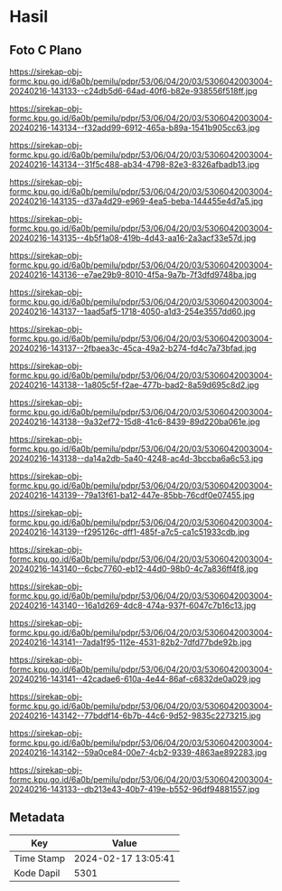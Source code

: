 # Hasil

## Foto C Plano

https://sirekap-obj-formc.kpu.go.id/6a0b/pemilu/pdpr/53/06/04/20/03/5306042003004-20240216-143133--c24db5d6-64ad-40f6-b82e-938556f518ff.jpg

https://sirekap-obj-formc.kpu.go.id/6a0b/pemilu/pdpr/53/06/04/20/03/5306042003004-20240216-143134--f32add99-6912-465a-b89a-1541b905cc63.jpg

https://sirekap-obj-formc.kpu.go.id/6a0b/pemilu/pdpr/53/06/04/20/03/5306042003004-20240216-143134--31f5c488-ab34-4798-82e3-8326afbadb13.jpg

https://sirekap-obj-formc.kpu.go.id/6a0b/pemilu/pdpr/53/06/04/20/03/5306042003004-20240216-143135--d37a4d29-e969-4ea5-beba-144455e4d7a5.jpg

https://sirekap-obj-formc.kpu.go.id/6a0b/pemilu/pdpr/53/06/04/20/03/5306042003004-20240216-143135--4b5f1a08-419b-4d43-aa16-2a3acf33e57d.jpg

https://sirekap-obj-formc.kpu.go.id/6a0b/pemilu/pdpr/53/06/04/20/03/5306042003004-20240216-143136--e7ae29b9-8010-4f5a-9a7b-7f3dfd9748ba.jpg

https://sirekap-obj-formc.kpu.go.id/6a0b/pemilu/pdpr/53/06/04/20/03/5306042003004-20240216-143137--1aad5af5-1718-4050-a1d3-254e3557dd60.jpg

https://sirekap-obj-formc.kpu.go.id/6a0b/pemilu/pdpr/53/06/04/20/03/5306042003004-20240216-143137--2fbaea3c-45ca-49a2-b274-fd4c7a73bfad.jpg

https://sirekap-obj-formc.kpu.go.id/6a0b/pemilu/pdpr/53/06/04/20/03/5306042003004-20240216-143138--1a805c5f-f2ae-477b-bad2-8a59d695c8d2.jpg

https://sirekap-obj-formc.kpu.go.id/6a0b/pemilu/pdpr/53/06/04/20/03/5306042003004-20240216-143138--9a32ef72-15d8-41c6-8439-89d220ba061e.jpg

https://sirekap-obj-formc.kpu.go.id/6a0b/pemilu/pdpr/53/06/04/20/03/5306042003004-20240216-143138--da14a2db-5a40-4248-ac4d-3bccba6a6c53.jpg

https://sirekap-obj-formc.kpu.go.id/6a0b/pemilu/pdpr/53/06/04/20/03/5306042003004-20240216-143139--79a13f61-ba12-447e-85bb-76cdf0e07455.jpg

https://sirekap-obj-formc.kpu.go.id/6a0b/pemilu/pdpr/53/06/04/20/03/5306042003004-20240216-143139--f295126c-dff1-485f-a7c5-ca1c51933cdb.jpg

https://sirekap-obj-formc.kpu.go.id/6a0b/pemilu/pdpr/53/06/04/20/03/5306042003004-20240216-143140--6cbc7760-eb12-44d0-98b0-4c7a836ff4f8.jpg

https://sirekap-obj-formc.kpu.go.id/6a0b/pemilu/pdpr/53/06/04/20/03/5306042003004-20240216-143140--16a1d269-4dc8-474a-937f-6047c7b16c13.jpg

https://sirekap-obj-formc.kpu.go.id/6a0b/pemilu/pdpr/53/06/04/20/03/5306042003004-20240216-143141--7ada1f95-112e-4531-82b2-7dfd77bde92b.jpg

https://sirekap-obj-formc.kpu.go.id/6a0b/pemilu/pdpr/53/06/04/20/03/5306042003004-20240216-143141--42cadae6-610a-4e44-86af-c6832de0a029.jpg

https://sirekap-obj-formc.kpu.go.id/6a0b/pemilu/pdpr/53/06/04/20/03/5306042003004-20240216-143142--77bddf14-6b7b-44c6-9d52-9835c2273215.jpg

https://sirekap-obj-formc.kpu.go.id/6a0b/pemilu/pdpr/53/06/04/20/03/5306042003004-20240216-143142--59a0ce84-00e7-4cb2-9339-4863ae892283.jpg

https://sirekap-obj-formc.kpu.go.id/6a0b/pemilu/pdpr/53/06/04/20/03/5306042003004-20240216-143133--db213e43-40b7-419e-b552-96df94881557.jpg


## Metadata

| Key        | Value               |
| ---------- | ------------------- |
| Time Stamp | 2024-02-17 13:05:41 |
| Kode Dapil | 5301                |




